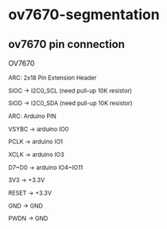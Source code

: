 # ov7670-segmentation

## ov7670 pin connection

OV7670

<sub>
ARC: 2x18 Pin Extension Header
         
SIOC   ->    I2C0_SCL (need pull-up 10K resistor)

SIOD   ->    I2C0_SDA (need pull-up 10K resistor)

ARC: Arduino PIN

VSYBC  ->    arduino IO0

PCLK   ->    arduino IO1

XCLK   ->    arduino IO3

D7\~D0  ->    arduino IO4\~IO11


3V3    -> +3.3V

RESET  -> +3.3V

GND    -> GND

PWDN   -> GND
<sub>

